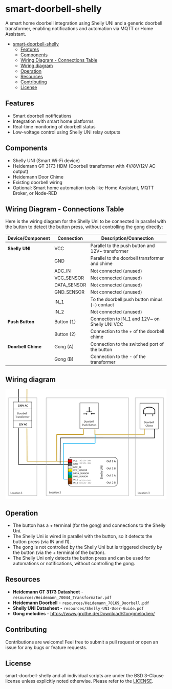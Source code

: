 # smart-doorbell-shelly
A smart home doorbell integration using Shelly UNI and a generic doorbell transformer, enabling notifications and automation via MQTT or Home Assistant.

<!-- TOC -->

- [smart-doorbell-shelly](#smart-doorbell-shelly)
    - [Features](#features)
    - [Components](#components)
    - [Wiring Diagram - Connections Table](#wiring-diagram---connections-table)
    - [Wiring diagram](#wiring-diagram)
    - [Operation](#operation)
    - [Resources](#resources)
    - [Contributing](#contributing)
    - [License](#license)

<!-- /TOC -->


## Features
- Smart doorbell notifications
- Integration with smart home platforms
- Real-time monitoring of doorbell status
- Low-voltage control using Shelly UNI relay outputs

## Components
- Shelly UNI (Smart Wi-Fi device)
- Heidemann GT 3173 HDM (Doorbell transformer with 4V/8V/12V AC output)
- Heidemann Door Chime
- Existing doorbell wiring
- Optional: Smart home automation tools like Home Assistant, MQTT Broker, or Node-RED

## Wiring Diagram - Connections Table
Here is the wiring diagram for the Shelly Uni to be connected in parallel with the button to detect the button press, without controlling the gong directly:

| **Device/Component** | **Connection**   | **Description/Connection**                            |
|-----------------------|------------------|------------------------------------------------------|
| **Shelly UNI**        | VCC              | Parallel to the push button and 12V~ transformer     |
|                       | GND              | Parallel to the doorbell transformer and chime       |
|                       | ADC_IN           | Not connected (unused)                               |
|                       | VCC_SENSOR       | Not connected (unused)                               |
|                       | DATA_SENSOR      | Not connected (unused)                               |
|                       | GND_SENSOR       | Not connected (unused)                               |
|                       | IN_1             | To the doorbell push button minus (-) contact        |
|                       | IN_2             | Not connected (unused)                               |
| **Push Button**       | Button (1)       | Connection to IN_1 and 12V~ on Shelly UNI VCC        |
|                       | Button (2)       | Connection to the + of the doorbell chime            |
| **Doorbell Chime**    | Gong (A)         | Connection to the switched port of the button        |
|                       | Gong (B)         | Connection to the - of the transformer               |

## Wiring diagram
![Circuit diagram](images/circuit_diagram.png)

## Operation
- The button has a + terminal (for the gong) and connections to the Shelly Uni.
- The Shelly Uni is wired in parallel with the button, so it detects the button press (via IN and I1).
- The gong is not controlled by the Shelly Uni but is triggered directly by the button (via the + terminal of the button).
- The Shelly Uni only detects the button press and can be used for automations or notifications, without controlling the gong.
  
## Resources
- **Heidemann GT 3173 Datasheet** - `resources/Heidemann_70044_Transformator.pdf`
- **Heidemann Doorbell** - `resources/Heidemann_70169_Doorbell.pdf`
- **Shelly UNI Datasheet** - `resources/Shelly-UNI-User-Guide.pdf`
- **Gong melodies** - https://www.grothe.de/Download/Gongmelodien/

## Contributing
Contributions are welcome! Feel free to submit a pull request or open an issue for any bugs or feature requests.

## License
smart-doorbell-shelly and all individual scripts are under the BSD 3-Clause license unless explicitly noted otherwise. Please refer to the [LICENSE](LICENSE).